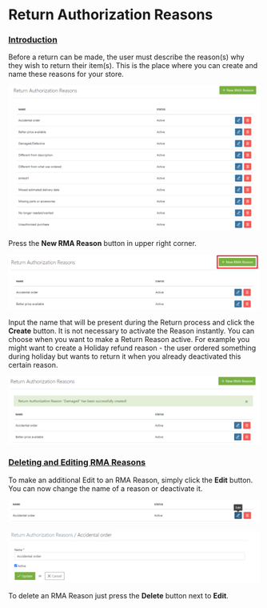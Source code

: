 # Return Authorization Reasons

### [Introduction](return-authorization-reasons.md#introduction) <a id="introduction"></a>

Before a return can be made, the user must describe the reason\(s\) why they wish to return their item\(s\). This is the place where you can create and name these reasons for your store.

![Return Authorization Reasons](../.gitbook/assets/image%20%2823%29.png)

Press the **New RMA Reason** button in upper right corner.

![New RMA Reason](../.gitbook/assets/image%20%2833%29.png)

Input the name that will be present during the Return process and click the **Create** button. It is not necessary to activate the Reason instantly. You can choose when you want to make a Return Reason active. For example you might want to create a Holiday refund reason - the user ordered something during holiday but wants to return it when you already deactivated this certain reason.

![New RMA Reason created](../.gitbook/assets/image%20%2834%29.png)

### [Deleting and Editing RMA Reasons](return-authorization-reasons.md#deleting-and-editing-rma-reasons) <a id="deleting-and-editing-rma-reasons"></a>

To make an additional Edit to an RMA Reason, simply click the **Edit** button. You can now change the name of a reason or deactivate it.

![RMA Reason Edit icon](../.gitbook/assets/image%20%2829%29.png)

![RMA Reason Edit Inside](../.gitbook/assets/image%20%2827%29.png)

To delete an RMA Reason just press the **Delete** button next to **Edit**.

